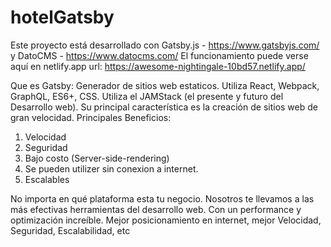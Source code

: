 # hotelGatsby

Este proyecto está desarrollado con Gatsby.js - https://www.gatsbyjs.com/ y DatoCMS - https://www.datocms.com/
El funcionamiento puede verse aquí en netlify.app  url: https://awesome-nightingale-10bd57.netlify.app/

Que es Gatsby:
Generador de sitios web estaticos.
Utiliza React, Webpack, GraphQL, ES6+, CSS.
Utiliza el JAMStack (el presente y futuro del Desarrollo web).
Su principal característica es la creación de sitios web de gran velocidad.
Principales Beneficios:
1.	Velocidad
2.	Seguridad
3.	Bajo costo (Server-side-rendering)
4.	Se pueden utilizer sin conexion a internet.
5.	Escalables

No importa en qué plataforma esta tu negocio. Nosotros te llevamos a las más efectivas herramientas del desarrollo web. Con un performance y optimización increíble. Mejor posicionamiento en internet, mejor Velocidad, Seguridad, Escalabilidad, etc
 
